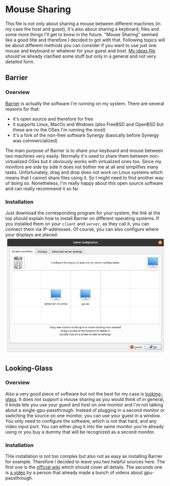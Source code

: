 # Mouse Sharing
This file is not only about sharing a mouse between different machines (in my case the host and guest), it's also about
sharing a keyboard, files and some more things I'll get to know in the future. "Mouse Sharing" seemed like a good title
and therefore I decided to got with that. Following topics will be about different methods you can consider if you want
to use just one mouse and keyboard or whatever for your guest and host. [My ideas file](../../ideas.md) should've
already clarified some stuff but only in a general and not very detailed form.

## Barrier
### Overview
[Barrier](https://github.com/debauchee/barrier) is actually the software I'm running on my system. There are several
reasons for that:
- it's open source and therefore for free
- it supports Linux, MacOs and Wndows (also FreeBSD and OpenBSD but these are no the OSes I'm running the most)
- it's a fork of the non-free software Synergy (basically before Synergy was commercialized)

The main purpose of Barrier is to share your keyboard and mouse between two machines very easily. Normally it's used
to share them between non-virtualized OSes but it obviously works with virtualized ones too. Since my monitors are side
by side it does not bother me at all and simplifies many tasks. Unfortunately, drag and drop does not work on Linux 
systems which means that I cannot share files using it. So I might need to find another way of doing so. Nonetheless,
I'm really happy about this open source software and can really recommend it so far.  
### Installation
Just download the corresponding program for your system, the link at the top should explain how to install Barrier on
different operating systems. If you installed them on your ``client`` and ``server``, as they call it, you can connect
them via IP-addresses. Of course, you can also configure where your displays are placed:  
![](/resources/barrier-configuration.png)


## Looking-Glass
### Overview
Also a very good piece of software but not the best for my case is [looking-glass](https://looking-glass.io/). It does not
support a mouse sharing as you would think of in general, it kinda lets you use your guest and host on one monitor and
I'm not talking about a single-gpu-passthrough. Instead of plugging in a second monitor or switching the source on one
monitor, you can use your guest in a window. You only need to configure the software, which is not that hard, and any
video input port. You can either plug it into the same monitor you're already using or you buy a dummy that will be 
recognized as a second monitor.
### Installation
THe installation is not too complex but also not as easy as installing Barrier for example. Therefore I decided to leave
you two helpful sources here. The first one is the [official wiki](https://looking-glass.io/wiki/Installation) which 
should cover all details. The seconds one is [a video](https://www.youtube.com/watch?v=wEhvQEyiOwI) by a person that
already made a bunch of videos about gpu-passthrough.
